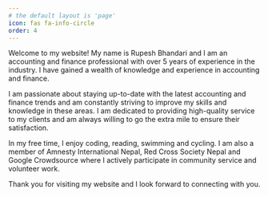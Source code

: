 ```yaml
---
# the default layout is 'page'
icon: fas fa-info-circle
order: 4
---
```


Welcome to my website! My name is Rupesh Bhandari and I am an accounting and finance professional with over 5 years of experience in the industry. I have gained a wealth of knowledge and experience in accounting and finance.

I am passionate about staying up-to-date with the latest accounting and finance trends and am constantly striving to improve my skills and knowledge in these areas. I am dedicated to providing high-quality service to my clients and am always willing to go the extra mile to ensure their satisfaction.

In my free time, I enjoy coding, reading, swimming and cycling. I am also a member of Amnesty International Nepal, Red Cross Society Nepal and Google Crowdsource where I actively participate in community service and volunteer work.

Thank you for visiting my website and I look forward to connecting with you.
